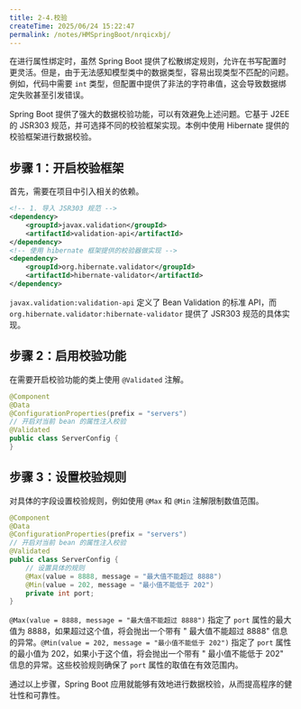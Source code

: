 ```yaml
---
title: 2-4.校验
createTime: 2025/06/24 15:22:47
permalink: /notes/HMSpringBoot/nrqicxbj/
---
```

在进行属性绑定时，虽然 Spring Boot 提供了松散绑定规则，允许在书写配置时更灵活。但是，由于无法感知模型类中的数据类型，容易出现类型不匹配的问题。例如，代码中需要 `int` 类型，但配置中提供了非法的字符串值，这会导致数据绑定失败甚至引发错误。

Spring Boot 提供了强大的数据校验功能，可以有效避免上述问题。它基于 J2EE 的 JSR303 规范，并可选择不同的校验框架实现。本例中使用 Hibernate 提供的校验框架进行数据校验。

## **步骤 1：开启校验框架**

首先，需要在项目中引入相关的依赖。

```xml
<!-- 1. 导入 JSR303 规范 -->
<dependency>
    <groupId>javax.validation</groupId>
    <artifactId>validation-api</artifactId>
</dependency>
<!-- 使用 hibernate 框架提供的校验器做实现 -->
<dependency>
    <groupId>org.hibernate.validator</groupId>
    <artifactId>hibernate-validator</artifactId>
</dependency>
```

`javax.validation:validation-api` 定义了 Bean Validation 的标准 API，而 `org.hibernate.validator:hibernate-validator` 提供了 JSR303 规范的具体实现。

## **步骤 2：启用校验功能**

在需要开启校验功能的类上使用 `@Validated` 注解。

```java
@Component
@Data
@ConfigurationProperties(prefix = "servers")
// 开启对当前 bean 的属性注入校验
@Validated
public class ServerConfig {
}
```

## **步骤 3：设置校验规则**

对具体的字段设置校验规则，例如使用 `@Max` 和 `@Min` 注解限制数值范围。

```java
@Component
@Data
@ConfigurationProperties(prefix = "servers")
// 开启对当前 bean 的属性注入校验
@Validated
public class ServerConfig {
    // 设置具体的规则
    @Max(value = 8888, message = "最大值不能超过 8888")
    @Min(value = 202, message = "最小值不能低于 202")
    private int port;
}
```

`@Max(value = 8888, message = "最大值不能超过 8888")` 指定了 `port` 属性的最大值为 8888，如果超过这个值，将会抛出一个带有 " 最大值不能超过 8888" 信息的异常。`@Min(value = 202, message = "最小值不能低于 202")` 指定了 `port` 属性的最小值为 202，如果小于这个值，将会抛出一个带有 " 最小值不能低于 202" 信息的异常。这些校验规则确保了 `port` 属性的取值在有效范围内。

通过以上步骤，Spring Boot 应用就能够有效地进行数据校验，从而提高程序的健壮性和可靠性。
